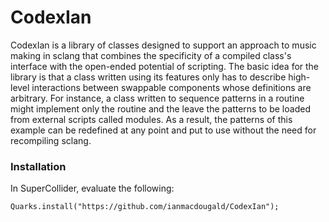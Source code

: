 # CodexIan 
CodexIan is a library of classes designed to support an approach to music making in sclang that combines the specificity of a compiled class's interface with the open-ended potential of scripting. The basic idea for the library is that a class written using its features only has to describe high-level interactions between swappable components whose definitions are arbitrary. For instance, a class written to sequence patterns in a routine might implement only the routine and the leave the patterns to be loaded from external scripts called modules. As a result, the patterns of this example can be redefined at any point and put to use without the need for recompiling sclang.

### Installation
In SuperCollider, evaluate the following: 

`Quarks.install("https://github.com/ianmacdougald/CodexIan");`

